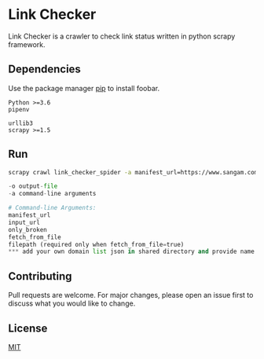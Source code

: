 # Link Checker

Link Checker is a crawler to check link status written in python scrapy framework.

## Dependencies

Use the package manager [pip](https://pip.pypa.io/en/stable/) to install foobar.

```
Python >=3.6
pipenv

urllib3
scrapy >=1.5
```

## Run

```bash
scrapy crawl link_checker_spider -a manifest_url=https://www.sangam.com/asset-manifest.json -a input_url=https://www.sangam.com -a fetch_from_file=true -a only_broken=true -a filepath=sangam-domains.json -o items.json
```

```python
-o output-file
-a command-line arguments

# Command-line Arguments:
manifest_url
input_url
only_broken
fetch_from_file
filepath (required only when fetch_from_file=true)
*** add your own domain list json in shared directory and provide name in filepath ***
```

## Contributing
Pull requests are welcome. For major changes, please open an issue first to discuss what you would like to change.

## License
[MIT](https://choosealicense.com/licenses/mit/)
